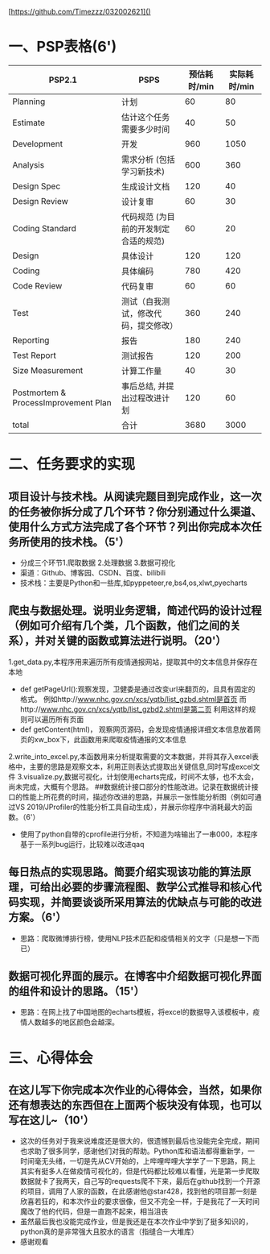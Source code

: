 [https://github.com/Timezzz/032002621]()
# 一、PSP表格(6')
|PSP2.1|PSPS|预估耗时/min|实际耗时/min|   
| ---- | ---- | ---- |------|
|Planning|计划|60|80|
|Estimate|估计这个任务需要多少时间|40|50|
|Development|开发|960|1050|
|Analysis|需求分析 (包括学习新技术)|600|360|
|Design Spec|生成设计文档|120|40|
|Design Review|设计复审|60|30|
|Coding Standard|代码规范 (为目前的开发制定合适的规范)|60|20|
|Design|具体设计|120|120|
|Coding|具体编码|780|420|
|Code Review|代码复审|60|60|
|Test|测试（自我测试，修改代码，提交修改）|360|240|
|Reporting|报告|180|240|
|Test Report|测试报告|120|200|
|Size Measurement|计算工作量|40|30|
|Postmortem & ProcessImprovement Plan|事后总结, 并提出过程改进计划|120|60|
|total|合计|3680|3000|
# 二、任务要求的实现
## 项目设计与技术栈。从阅读完题目到完成作业，这一次的任务被你拆分成了几个环节？你分别通过什么渠道、使用什么方式方法完成了各个环节？列出你完成本次任务所使用的技术栈。（5'）
- 分成三个环节1.爬取数据 2.处理数据 3.数据可视化
- 渠道：Github、博客园、CSDN、百度、bilibili
- 技术栈：主要是Python和一些库,如pyppeteer,re,bs4,os,xlwt,pyecharts
## 爬虫与数据处理。说明业务逻辑，简述代码的设计过程（例如可介绍有几个类，几个函数，他们之间的关系），并对关键的函数或算法进行说明。（20'）
1.get_data.py,本程序用来遍历所有疫情通报网站，提取其中的文本信息并保存在本地
- def getPageUrl():观察发现，卫健委是通过改变url来翻页的，且具有固定的格式。
例如http://www.nhc.gov.cn/xcs/yqtb/list_gzbd.shtml是首页
而http://www.nhc.gov.cn/xcs/yqtb/list_gzbd2.shtml是第二页
利用这样的规则可以遍历所有页面
- def getContent(html)，
观察网页源码，会发现疫情通报详细文本信息放着网页的xw_box下，此函数用来爬取疫情通报的文本信息

2.write_into_excel.py,本函数用来分析提取需要的文本数据，并将其存入excel表格中，主要的思路是观察文本，利用正则表达式提取出关键信息,同时写成excel文件
3.visualize.py,数据可视化，计划使用echarts完成，时间不太够，也不太会，尚未完成，大概有个思路。
##数据统计接口部分的性能改进。记录在数据统计接口的性能上所花费的时间，描述你改进的思路，并展示一张性能分析图（例如可通过VS 2019/JProfiler的性能分析工具自动生成），并展示你程序中消耗最大的函数。（6'）
- 使用了python自带的cprofile进行分析，不知道为啥输出了一串000，本程序基于一系列bug运行，比较难以改进qaq

## 每日热点的实现思路。简要介绍实现该功能的算法原理，可给出必要的步骤流程图、数学公式推导和核心代码实现，并简要谈谈所采用算法的优缺点与可能的改进方案。（6'）
- 思路：爬取微博排行榜，使用NLP技术匹配和疫情相关的文字（只是想一下而已）
## 数据可视化界面的展示。在博客中介绍数据可视化界面的组件和设计的思路。（15'）
- 思路：在网上找了中国地图的echarts模板，将excel的数据导入该模板中，疫情人数越多的地区颜色会越深。
# 三、心得体会
## 在这儿写下你完成本次作业的心得体会，当然，如果你还有想表达的东西但在上面两个板块没有体现，也可以写在这儿~（10'）
- 这次的任务对于我来说难度还是很大的，很遗憾到最后也没能完全完成，期间也求助了很多同学，感谢他们对我的帮助。Python库和语法都得重新学，一时间毫无头绪，一切是先从CV开始的，上哔哩哔哩大学学了一下思路，网上其实有挺多人在做疫情可视化的，但是代码都比较难以看懂，光是第一步爬取数据就卡了我两天，自己写的requests爬不下来，最后在github找到一个开源的项目，调用了人家的函数，在此感谢他@star428，找到他的项目那一刻是欣喜若狂的，和本次作业的要求很像，但又不完全一样，于是我花了一天时间魔改了他的代码，但是一直跑不起来，相当沮丧
- 虽然最后我也没能完成作业，但是我还是在本次作业中学到了挺多知识的，python真的是非常强大且胶水的语言（指缝合一大堆库）
- 感谢观看
